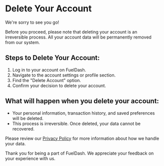 # Delete Your Account

We're sorry to see you go!

Before you proceed, please note that deleting your account is an irreversible process. All your account data will be permanently removed from our system.

## Steps to Delete Your Account:

1. Log in to your account on FuelDash.
2. Navigate to the account settings or profile section.
3. Find the "Delete Account" option.
4. Confirm your decision to delete your account.

## What will happen when you delete your account:

- Your personal information, transaction history, and saved preferences will be deleted.
- This process is irreversible. Once deleted, your data cannot be recovered.

Please review our [Privacy Policy](https://www.privacypolicies.com/live/60058eed-1b52-4e7c-8f9d-8372fbc2c8dc) for more information about how we handle your data.

Thank you for being a part of FuelDash. We appreciate your feedback on your experience with us.
